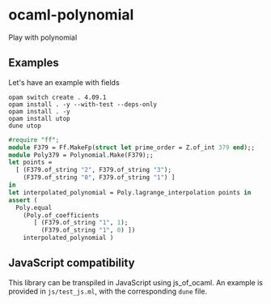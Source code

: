 # ocaml-polynomial

Play with polynomial

## Examples

Let's have an example with fields
```shell
opam switch create . 4.09.1
opam install . -y --with-test --deps-only
opam install . -y
opam install utop
dune utop
```

```ocaml
#require "ff";
module F379 = Ff.MakeFp(struct let prime_order = Z.of_int 379 end);;
module Poly379 = Polynomial.Make(F379);;
let points =
  [ (F379.of_string "2", F379.of_string "3");
    (F379.of_string "0", F379.of_string "1") ]
in
let interpolated_polynomial = Poly.lagrange_interpolation points in
assert (
  Poly.equal
    (Poly.of_coefficients
       [ (F379.of_string "1", 1);
         (F379.of_string "1", 0) ])
    interpolated_polynomial )

```

## JavaScript compatibility

This library can be transpiled in JavaScript using js_of_ocaml.
An example is provided in `js/test_js.ml`, with the corresponding `dune` file.
